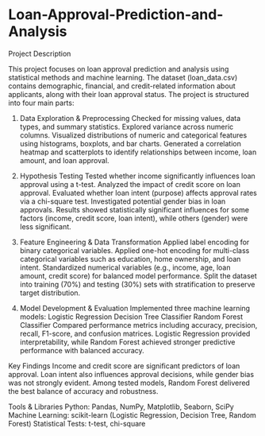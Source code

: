 # Loan-Approval-Prediction-and-Analysis
Project Description

This project focuses on loan approval prediction and analysis using statistical methods and machine learning. The dataset (loan_data.csv) contains demographic, financial, and credit-related information about applicants, along with their loan approval status.
The project is structured into four main parts:

1. Data Exploration & Preprocessing
Checked for missing values, data types, and summary statistics.
Explored variance across numeric columns.
Visualized distributions of numeric and categorical features using histograms, boxplots, and bar charts.
Generated a correlation heatmap and scatterplots to identify relationships between income, loan amount, and loan approval.

2. Hypothesis Testing
Tested whether income significantly influences loan approval using a t-test.
Analyzed the impact of credit score on loan approval.
Evaluated whether loan intent (purpose) affects approval rates via a chi-square test.
Investigated potential gender bias in loan approvals.
Results showed statistically significant influences for some factors (income, credit score, loan intent), while others (gender) were less significant.

3. Feature Engineering & Data Transformation
Applied label encoding for binary categorical variables.
Applied one-hot encoding for multi-class categorical variables such as education, home ownership, and loan intent.
Standardized numerical variables (e.g., income, age, loan amount, credit score) for balanced model performance.
Split the dataset into training (70%) and testing (30%) sets with stratification to preserve target distribution.

4. Model Development & Evaluation
Implemented three machine learning models:
Logistic Regression
Decision Tree Classifier
Random Forest Classifier
Compared performance metrics including accuracy, precision, recall, F1-score, and confusion matrices.
Logistic Regression provided interpretability, while Random Forest achieved stronger predictive performance with balanced accuracy.

Key Findings
Income and credit score are significant predictors of loan approval.
Loan intent also influences approval decisions, while gender bias was not strongly evident.
Among tested models, Random Forest delivered the best balance of accuracy and robustness.

Tools & Libraries
Python: Pandas, NumPy, Matplotlib, Seaborn, SciPy
Machine Learning: scikit-learn (Logistic Regression, Decision Tree, Random Forest)
Statistical Tests: t-test, chi-square
